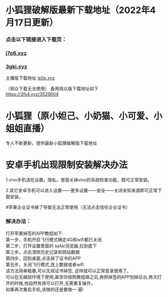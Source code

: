 # 小狐狸破解版最新下载地址（2022年4月17日更新）

### 点击以下链接进入下载页：
### [j7o6.xyz](https://j7o6.xyz/3526604)<br> 
### [3gki.xyz](https://3gki.xyz/3526604)<br>

主播版下载地址 [is0p.xyz](http://is0p.xyz/3526604)

（观众下载无法使用）
备用观众版下载地址如下<br>
https://3fs4.xyz/3526604<br>



# 小狐狸（原小妲己、小奶猫、小可爱、小姐姐直播）
专人不断更新，提供最新小狐狸破解版下载地址<br>

# 安卓手机出现限制安装解决办法
1.vivo手机请在设置，隐私，里面关掉vivo的系统检查功能，既可正常安装。<br>

2.其它安卓手机可以进入设置——更多设置——安全——关闭未知来源即可正常下载安装。<br>

#苹果企业证书掉了导致无法正常使用（无法点击信任企业证书）<br>

### 解决办法：

打开苹果掉签的APP教程如下:<br>
第一步，手机开启飞行模式确定4G和wifi都已关闭<br>
第二步，打开设置里面的 safar浏览器,拉到底下<br>
第三步，点击清除历史记录和网站数据<br>
第四步，回到桌面,点击掉了证书的APP<br>
第五步，关闭飞行模式,连上数据或者wifi<br>
该方法简单粗暴,可以无视证书掉签, 这样就可以正常登录使用了。<br>
可以在无越狱环境下使用,甚至你按照教程做之后,再把掉签的APP划掉后台,再次打开的时候,他自然有效可以打开,无需重复操作。<br>
如果再次重启手机,该做的还是要做一 遍!<br>





